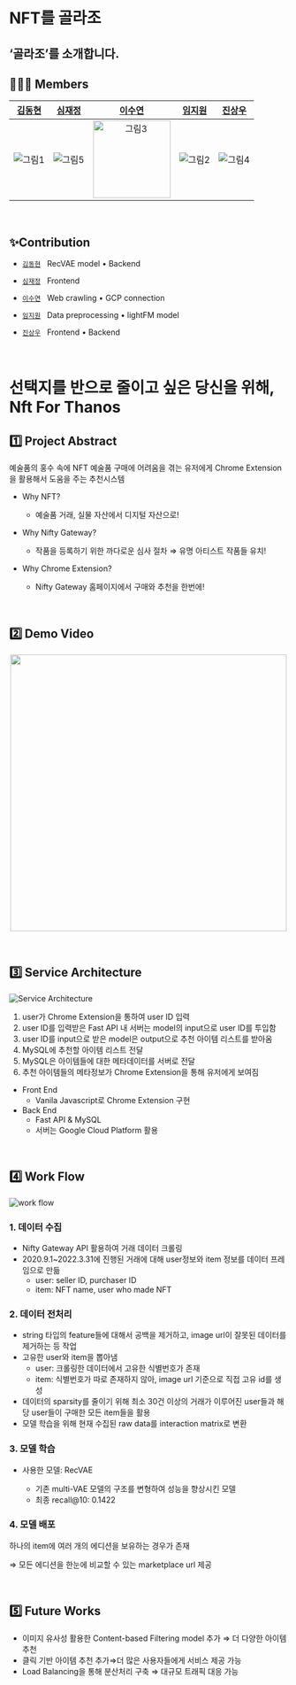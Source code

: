 # NFT를 골라조

## ‘골라조’를 소개합니다.

## 👨‍👩‍👧 Members


|[김동현](https://github.com/donghyyun)|[심재정](https://github.com/Jaejeong98)|[이수연](https://github.com/coding-groot)|[임지원](https://github.com/sophi1127)|[진상우](https://github.com/Jin-s-work)|
| :-------------------------------------------------------------------------------------------------------: | :-------------------------------------------------------------------------------------------------------------------------------------------------------: | :-----------------------------------------------------------------------------------------------------: | :---------------------------------------------------------------------------------------------------------------------------------------------------: | :----------------------------------------------------------------------------------------------------------------------------------------------------: |
| ![그림1](https://user-images.githubusercontent.com/61958748/172278471-584ffaf5-ea6d-4e63-ae77-7cac4dbae899.png)|![그림5](https://user-images.githubusercontent.com/61958748/172278489-00773bd6-080f-41ec-b828-24f4dabc5f98.png)| <img width="140" alt="그림3" src="https://user-images.githubusercontent.com/61958748/172278478-f3bbd8ce-3616-4c37-8fa6-4247e20b469e.png">|  ![그림2](https://user-images.githubusercontent.com/61958748/172278474-f2d54e27-898b-4142-af78-b0e370e43ffc.png)| ![그림4](https://user-images.githubusercontent.com/61958748/172278482-a591c2e4-f4b7-4edf-a390-9e875c2c4226.png)|

</br>

## ✨Contribution

- [`김동현`](https://github.com/donghyyun) &nbsp; RecVAE model • Backend

- [`심재정`](https://github.com/Jaejeong98) &nbsp; Frontend

- [`이수연`](https://github.com/coding-groot) &nbsp; Web crawling • GCP connection

- [`임지원`](https://github.com/sophi1127) &nbsp; Data preprocessing • lightFM model

- [`진상우`](https://github.com/Jin-s-work) &nbsp; Frontend • Backend

</br>

# 선택지를 반으로 줄이고 싶은 당신을 위해, Nft For Thanos

## 1️⃣ Project Abstract

예술품의 홍수 속에 NFT  예술품 구매에 어려움을 겪는 유저에게 Chrome Extension을 활용해서 도움을 주는 추천시스템

- Why NFT?

    - 예술품 거래, 실물 자산에서 디지털 자산으로!
    
- Why Nifty Gateway?

    - 작품을 등록하기 위한 까다로운 심사 절차 ⇒ 유명 아티스트 작품들 유치!
    
- Why Chrome Extension?

    - Nifty Gateway 홈페이지에서 구매와 추천을 한번에!

</br>

## 2️⃣ Demo Video
<p align="center">
  <img src="https://user-images.githubusercontent.com/81813324/172316569-86add576-a125-4476-85b2-0b82bea0c4dc.gif" width="500">
</p>

</br>

## 3️⃣ Service Architecture

![Service Architecture](https://user-images.githubusercontent.com/81813324/172277720-8e358429-b3f2-4cba-8148-09f577649201.png)

1. user가 Chrome Extension을 통하여 user ID 입력
2. user ID를 입력받은 Fast API 내 서버는 model의 input으로 user ID를 투입함
3. user ID를 input으로 받은 model은 output으로 추천 아이템 리스트를 받아옴
4. MySQL에 추천할 아이템 리스트 전달
5. MySQL은 아이템들에 대한 메타데이터를 서버로 전달
6. 추천 아이템들의 메타정보가 Chrome Extension을 통해 유저에게 보여짐
- Front End
    - Vanila Javascript로 Chrome Extension 구현
- Back End
    - Fast API & MySQL
    - 서버는 Google Cloud Platform 활용

</br>

## 4️⃣ Work Flow

![work flow](https://user-images.githubusercontent.com/81813324/172277819-e18f33c8-53b6-46d1-8472-7f4eaa03e9a6.png
)

### 1. 데이터 수집

- Nifty Gateway API 활용하여 거래 데이터 크롤링
- 2020.9.1~2022.3.31에 진행된 거래에 대해 user정보와 item 정보를 데이터 프레임으로 만듦
    - user: seller ID, purchaser ID
    - item: NFT name, user who made NFT

### 2. 데이터 전처리

- string 타입의 feature들에 대해서 공백을 제거하고, image url이 잘못된 데이터를 제거하는 등 작업
- 고유한 user와 item을 뽑아냄
    - user: 크롤링한 데이터에서 고유한 식별번호가 존재
    - item: 식별번호가 따로 존재하지 않아,  image url 기준으로 직접 고유 id를 생성
- 데이터의 sparsity를 줄이기 위해 최소 30건 이상의 거래가 이루어진 user들과 해당 user들이 구매한 모든 item들을 활용
- 모델 학습을 위해 현재 수집된 raw data를 interaction matrix로 변환

### 3. 모델 학습

- 사용한 모델: RecVAE

  - 기존 multi-VAE 모델의 구조를 변형하여 성능을 향상시킨 모델
  - 최종 recall@10: 0.1422

### 4. 모델 배포

하나의 item에 여러 개의 에디션을 보유하는 경우가 존재

⇒ 모든 에디션을 한눈에 비교할 수 있는 marketplace url 제공

</br>

## 5️⃣ Future Works

- 이미지 유사성 활용한 Content-based Filtering model 추가 ⇒ 더 다양한 아이템 추천
- 클릭 기반 아이템 추천 추가⇒더 많은 사용자들에게 서비스 제공 가능
- Load Balancing을 통해 분산처리 구축 ⇒ 대규모 트래픽 대응 가능
